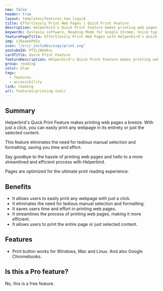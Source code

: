 ```yaml
---
new: false
header: true
layout: templates/features_two.liquid
title: Effortlessly Print Web Pages | Quick Print Feature
description: Helperbird's Quick Print Feature makes printing web pages a breeze. With just a click, you can easily print any webpage in its entirety or just the selected content. Say goodbye to the hassle of printing web pages and hello to a more streamlined and efficient process with Helperbird.
keywords: Dyslexia software, Reading Mode for Google Chrome, Voice typing for Chrome, Text to speech for Chrome, text reader, Immersive Reader, dyslexia fonts, accessibility software, dyslexia software, Helperbird for Edge, Helperbird for Firefox, Helperbird for Chrome, Opendyslexic for Chrome, OpenDyslexic
featurePageTitle: Effortlessly Print Web Pages with Helperbird's Quick Print Feature
img: i1EeaekPHIo
icon: "/src/_includes/svgs/print.svg"
youtubeId: PfILiWebkuc
cardTitle: Quick Print Feature
featureDescription: Helperbird's Quick Print Feature makes printing web pages a breeze. With just a click, you can easily print any webpage in its entirety or just the selected content. Say goodbye to the hassle of printing web pages and hello to a more streamlined and efficient process with Helperbird.
group: reading
color: blue
tags: 
  - features
  - accessibility
link: reading
url: features/printing-tool/
---
```



## Summary
Helperbird's Quick Print Feature makes printing web pages a breeze. With just a click, you can easily print any webpage in its entirety or just the selected content. 

This feature eliminates the need for tedious manual selection and formatting, saving you time and effort. 

Say goodbye to the hassle of printing web pages and hello to a more streamlined and efficient process with Helperbird.

Pages are optimized for the ultimate print reading experience.


## Benefits

- It allows users to easily print any webpage with just a click.
- It eliminates the need for tedious manual selection and formatting.
- It saves users time and effort in printing web pages.
- It streamlines the process of printing web pages, making it more efficient.
- It allows users to print the entire page or just selected content.

## Features

- Print button works for Windows, Mac and Linux. And also Google Chromebooks.

## Is this a Pro feature?
No, this is a free feature.































